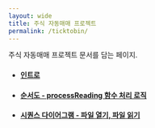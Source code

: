 ```yaml
---
layout: wide
title: 주식 자동매매 프로젝트
permalink: /ticktobin/
---
```


주식 자동매매 프로젝트 문서를 담는 페이지.

+ #### [인트로](../docs/ticktobin/2024-06-10-intro.md)
+ #### [순서도 - processReading 함수 처리 로직](../docs/ticktobin/2024-06-08-ticktobin-flowchart-1.md)
+ #### [시퀀스 다이어그램 - 파일 열기, 파일 읽기](../docs/ticktobin/2024-05-29-ticktobin-sequence-diagram.md)